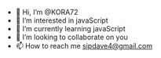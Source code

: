 - 👋 Hi, I’m @KORA72
- 👀 I’m interested in javaScript
- 🌱 I’m currently learning javaScript
- 💞️ I’m looking to collaborate on you
- 📫 How to reach me sipdave4@gmail.com

<!---
KORA72/KORA72 is a ✨ special ✨ repository because its `README.md` (this file) appears on your GitHub profile.
You can click the Preview link to take a look at your changes.
--->
